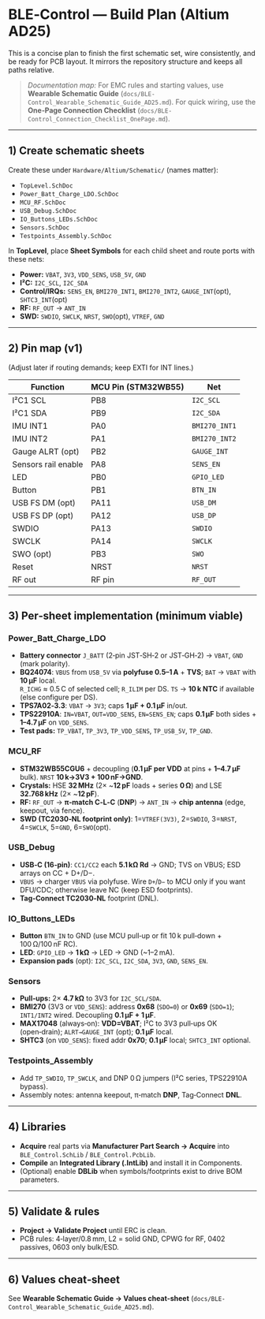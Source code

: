 
# BLE‑Control — Build Plan (Altium AD25)

This is a concise plan to finish the first schematic set, wire consistently, and be ready for PCB layout. It mirrors the repository structure and keeps all paths relative.

> *Documentation map:* For EMC rules and starting values, use **Wearable Schematic Guide** (`docs/BLE-Control_Wearable_Schematic_Guide_AD25.md`). For quick wiring, use the **One‑Page Connection Checklist** (`docs/BLE-Control_Connection_Checklist_OnePage.md`).

---

## 1) Create schematic sheets
Create these under `Hardware/Altium/Schematic/` (names matter):
- `TopLevel.SchDoc`
- `Power_Batt_Charge_LDO.SchDoc`
- `MCU_RF.SchDoc`
- `USB_Debug.SchDoc`
- `IO_Buttons_LEDs.SchDoc`
- `Sensors.SchDoc`
- `Testpoints_Assembly.SchDoc`

In **TopLevel**, place **Sheet Symbols** for each child sheet and route ports with these nets:
- **Power:** `VBAT`, `3V3`, `VDD_SENS`, `USB_5V`, `GND`
- **I²C:** `I2C_SCL`, `I2C_SDA`
- **Control/IRQs:** `SENS_EN`, `BMI270_INT1`, `BMI270_INT2`, `GAUGE_INT`(opt), `SHTC3_INT`(opt)
- **RF:** `RF_OUT` → `ANT_IN`
- **SWD:** `SWDIO`, `SWCLK`, `NRST`, `SWO`(opt), `VTREF`, `GND`

---

## 2) Pin map (v1)
(Adjust later if routing demands; keep EXTI for INT lines.)

| Function | MCU Pin (STM32WB55) | Net |
|---|---|---|
| I²C1 SCL | PB8 | `I2C_SCL` |
| I²C1 SDA | PB9 | `I2C_SDA` |
| IMU INT1 | PA0 | `BMI270_INT1` |
| IMU INT2 | PA1 | `BMI270_INT2` |
| Gauge ALRT (opt) | PB2 | `GAUGE_INT` |
| Sensors rail enable | PA8 | `SENS_EN` |
| LED | PB0 | `GPIO_LED` |
| Button | PB1 | `BTN_IN` |
| USB FS DM (opt) | PA11 | `USB_DM` |
| USB FS DP (opt) | PA12 | `USB_DP` |
| SWDIO | PA13 | `SWDIO` |
| SWCLK | PA14 | `SWCLK` |
| SWO (opt) | PB3 | `SWO` |
| Reset | NRST | `NRST` |
| RF out | RF pin | `RF_OUT` |

---

## 3) Per‑sheet implementation (minimum viable)
### Power_Batt_Charge_LDO
- **Battery connector** `J_BATT` (2‑pin JST‑SH‑2 or JST‑GH‑2) → `VBAT`, `GND` (mark polarity).  
- **BQ24074**: `VBUS` from `USB_5V` via **polyfuse 0.5–1 A** + **TVS**; `BAT` → `VBAT` with **10 µF** local.  
  `R_ICHG` ≈ 0.5 C of selected cell; `R_ILIM` per DS. `TS` → **10 k NTC** if available (else configure per DS).  
- **TPS7A02‑3.3**: `VBAT` → `3V3`; caps **1 µF + 0.1 µF** in/out.  
- **TPS22910A**: `IN=VBAT`, `OUT=VDD_SENS`, `EN=SENS_EN`; caps **0.1 µF** both sides + **1–4.7 µF** on `VDD_SENS`.  
- **Test pads:** `TP_VBAT`, `TP_3V3`, `TP_VDD_SENS`, `TP_USB_5V`, `TP_GND`.

### MCU_RF
- **STM32WB55CGU6** + decoupling (**0.1 µF per VDD** at pins + **1–4.7 µF** bulk). `NRST` **10 k→3V3 + 100 nF→GND**.  
- **Crystals:** HSE **32 MHz** (2× ~**12 pF** loads + series **0 Ω**) and LSE **32.768 kHz** (2× ~**12 pF**).  
- **RF:** `RF_OUT` → **π‑match C‑L‑C** (**DNP**) → `ANT_IN` → **chip antenna** (edge, keepout, via fence).  
- **SWD (TC2030‑NL footprint only)**: 1=`VTREF(3V3)`, 2=`SWDIO`, 3=`NRST`, 4=`SWCLK`, 5=`GND`, 6=`SWO`(opt).

### USB_Debug
- **USB‑C (16‑pin)**: `CC1/CC2` each **5.1 kΩ Rd** → GND; TVS on VBUS; ESD arrays on CC + D+/D−.  
- `VBUS` → charger `VBUS` via polyfuse. Wire `D+`/`D−` to MCU only if you want DFU/CDC; otherwise leave NC (keep ESD footprints).  
- **Tag‑Connect TC2030‑NL** footprint (DNL).

### IO_Buttons_LEDs
- **Button** `BTN_IN` to GND (use MCU pull‑up or fit 10 k pull‑down + 100 Ω/100 nF RC).  
- **LED**: `GPIO_LED` → **1 kΩ** → LED → GND (~1–2 mA).  
- **Expansion pads** (opt): `I2C_SCL`, `I2C_SDA`, `3V3`, `GND`, `SENS_EN`.

### Sensors
- **Pull‑ups:** 2× **4.7 kΩ** to 3V3 for `I2C_SCL/SDA`.  
- **BMI270** (3V3 or `VDD_SENS`): address **0x68** (`SDO=0`) or **0x69** (`SDO=1`); `INT1/INT2` wired. Decoupling **0.1 µF + 1 µF**.  
- **MAX17048** (always‑on): **VDD=VBAT**; I²C to 3V3 pull‑ups OK (open‑drain); `ALRT→GAUGE_INT` (opt); **0.1 µF** local.  
- **SHTC3** (on `VDD_SENS`): fixed addr **0x70**; **0.1 µF** local; `SHTC3_INT` optional.

### Testpoints_Assembly
- Add `TP_SWDIO`, `TP_SWCLK`, and DNP 0 Ω jumpers (I²C series, TPS22910A bypass).  
- Assembly notes: antenna keepout, π‑match **DNP**, Tag‑Connect **DNL**.

---

## 4) Libraries
- **Acquire** real parts via **Manufacturer Part Search → Acquire** into `BLE_Control.SchLib` / `BLE_Control.PcbLib`.  
- **Compile** an **Integrated Library (.IntLib)** and install it in Components.  
- (Optional) enable **DBLib** when symbols/footprints exist to drive BOM parameters.

---

## 5) Validate & rules
- **Project → Validate Project** until ERC is clean.  
- PCB rules: 4‑layer/0.8 mm, L2 = solid GND, CPWG for RF, 0402 passives, 0603 only bulk/ESD.

---

## 6) Values cheat‑sheet
See **Wearable Schematic Guide → Values cheat‑sheet** (`docs/BLE-Control_Wearable_Schematic_Guide_AD25.md`).

